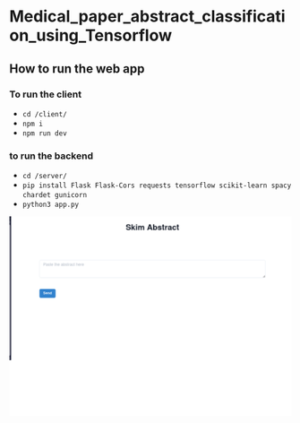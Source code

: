 # Medical_paper_abstract_classification_using_Tensorflow

## How to run the web app

### To run the client
* ``cd /client/``
* ``npm i ``
* ``npm run dev``

### to run the backend 
* `` cd /server/ ``
* `` pip install Flask Flask-Cors requests tensorflow scikit-learn spacy chardet gunicorn ``
* `` python3 app.py ``

![Preview](https://github.com/natnael-tafesse-a2sv/Medical_paper_abstract_classification_using_Tensorflow/blob/main/Screenshot%20from%202024-06-18%2016-48-26.png)
